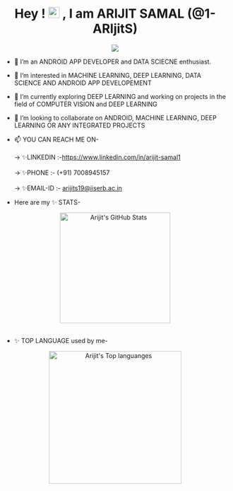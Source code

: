 <div align="center">
  <h1 align="center">Hey ! <img src="https://media.giphy.com/media/hvRJCLFzcasrR4ia7z/giphy.gif" width="25px"> , I am ARIJIT SAMAL (@1-ARIjitS)</h1>
  <img src="https://user-images.githubusercontent.com/68030078/207158011-0e42b543-e59b-4b8d-90e5-8b638482310d.gif"/>
</div> 

- 👋 I’m an ANDROID APP DEVELOPER and DATA SCIECNE enthusiast.<br> 
- 👀 I’m interested in MACHINE LEARNING, DEEP LEARNING, DATA SCIENCE AND ANDROID APP DEVELOPEMENT
- 🌱 I’m currently exploring DEEP LEARNING and working on projects in the field of COMPUTER VISION and DEEP LEARNING
- 💞️ I’m looking to collaborate on ANDROID, MACHINE LEARNING, DEEP LEARNING OR ANY INTEGRATED PROJECTS
- 📫 YOU CAN REACH ME ON- <br><br> 
-> ✨LINKEDIN :-https://www.linkedin.com/in/arijit-samal1 <br><br> 
-> ✨PHONE :- (+91) 7008945157<br><br>
-> ✨EMAIL-ID :- arijits19@iiserb.ac.in <br>


- Here are my ✨ STATS-<br>


<!-- ![Arijit's github stats](https://github-readme-stats.vercel.app/api?username=1-ARIjitS&show_icons=true&theme=radical) -->
<div align="center">
  
<a href="https://github.com/1-ARIjitS/1-ARIjitS">
  <img align="center" src="https://github-readme-stats.vercel.app/api?username=1-ARIjitS&show_icons=true&line_height=27&count_private=true&theme=radical" alt="Arijit's GitHub Stats" height="250" />
</a>
  
</div>  
<br>

- ✨ TOP LANGUAGE used by me-<br>
<div align="center">
<a href="https://github.com/1-ARIjitS/1-ARIjitS">
  <img align="center" src="https://github-readme-stats.vercel.app/api/top-langs/?username=1-ARIjitS&langs_count=4&theme=radical" alt="Arijit's Top languanges" height="300"/>
</a>
  
</div>  
<!---
1-ARIjitS/1-ARIjitS is a ✨ special ✨ repository because its `README.md` (this file) appears on your GitHub profile.
You can click the Preview link to take a look at your changes.
--->
